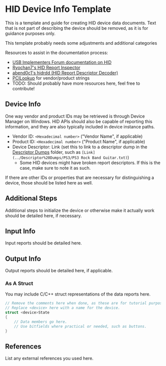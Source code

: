 # HID Device Info Template

This is a template and guide for creating HID device data documents. Text that is not part of describing the device should be removed, as it is for guidance purposes only.

This template probably needs some adjustments and additional categories

Resources to assist in the documentation process:

- [USB Implementers Forum documentation on HID](https://www.usb.org/hid)
- [Ryochan7's HID Report Inspector](https://github.com/Ryochan7/HidReportInspector/)
- [abend0c1's hidrdd (HID Report Descriptor Decoder)](https://github.com/abend0c1/hidrdd)
- [PCILookup](https://www.pcilookup.com) for vendor/product strings
- TODO: Should probably have more resources here, feel free to contribute!

## Device Info

One way vendor and product IDs may be retrieved is through Device Manager on Windows. HID APIs should also be capable of reporting this information, and they are also typically included in device instance paths.

- Vendor ID: `<Hexadecimal number>` ("Vendor Name", if applicable)
- Product ID: `<Hexadecimal number>` ("Product Name", if applicable)
- Device Descriptor: Link (set this to link to a descriptor dump in the [Descriptor Dumps](../Descriptor%20Dumps/) folder, such as `[Link](../Descriptor%20Dumps/PS3/PS3 Rock Band Guitar.txt)`)
  - Some HID devices might have broken report descriptors. If this is the case, make sure to note it as such.

If there are other IDs or properties that are necessary for distinguishing a device, those should be listed here as well.

## Additional Steps

Additional steps to initialize the device or otherwise make it actually work should be detailed here, if necessary.

## Input Info

Input reports should be detailed here.

## Output Info

Output reports should be detailed here, if applicable.

### As A Struct

You may include C/C++ struct representations of the data reports here.

```c
// Remove the comments here when done, as these are for tutorial purposes only.
// Replace <device> here with a name for the device.
struct <device>State
{
    // Data members go here.
    // Use bitfields where practical or needed, such as buttons.
}
```

## References

List any external references you used here.
